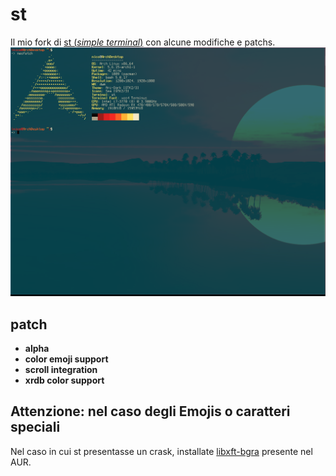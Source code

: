 # st
Il mio fork di <a href="https://st.suckless.org">st (*simple terminal*)</a> con alcune modifiche e patchs.
<img src="https://raw.githubusercontent.com/NF02/st/master/screenshot.png">
## patch
- **alpha**
- **color emoji support**
- **scroll integration**
- **xrdb color support**
## Attenzione: nel caso degli Emojis o caratteri speciali
Nel caso in cui st presentasse un crask, installate <a href="https://aur.archlinux.org/packages/libxft-bgra/">libxft-bgra</a> presente nel AUR.
